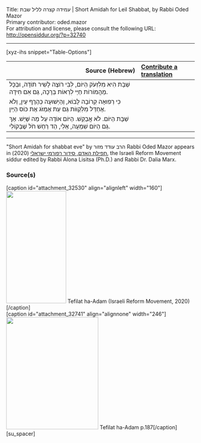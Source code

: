 <html>
<head></head>
<body>
Title: עמידה קצרה לליל שבת | Short Amidah for Leil Shabbat, by Rabbi Oded Mazor<br />
Primary contributor: oded.mazor<br />
For attribution and license, please consult the following URL: <a href="http://opensiddur.org/?p=32740">http://opensiddur.org/?p=32740</a>
<p />
<hr />

[xyz-ihs snippet="Table-Options"]<table style="margin-left: auto; margin-right: auto;" class="draggable">
<thead><tr><th id="x" style="text-align: right;">Source (Hebrew)</th><th style="text-align: left;"><a href="/translate/" target="_blank" rel="noopener">Contribute a translation</a></th></tr></thead>
<tbody>
<tr><td style="vertical-align:top;">
<div class="liturgy" lang="he">
שַׁבָּת הִיא מִלִּזְעֹק הַיּוֹם,
לִבִּי רוֹצֶה לָשִׁיר תּוֹדָה,
וּבְכָל מַהֲמוֹרוֹת חַיַּי
לִרְאוֹת בְּרָכָה, גַּם אִם חִידָה.
</span></div></td>
 
<td style="vertical-align:top;">
<div class="english" lang="en">

</div></td></tr>


<tr><td style="vertical-align:top;">
<div class="liturgy" lang="he">
כִּי רְפוּאָה קְרוֹבָה לָבוֹא,
וְהַיְּשׁוּעָה כְּהֶרֶף עַיִן,
וְלֹא אֶחְדַּל מִלְּקַוּוֹת
גַּם עֵת אֶמְזֹג אֶת כּוֹס הַיַּיִן.
</span></div></td>
 
<td style="vertical-align:top;">
<div class="english" lang="en">

</div></td></tr>


<tr><td style="vertical-align:top;">
<div class="liturgy" lang="he">
שַׁבָּת הַיּוֹם. לֹא אֲבַקֵּשׁ.
הַיּוֹם אוֹדֶה עַל מַה שֶּׁיֵּשׁ.
אַךְ גַּם הַיּוֹם שִׁמְעָה, אֵלִי,
הֵד רַחַשׁ חֹל שֶׁבְּקוֹלִי.
</div></td></tr>
</tbody></table>

<hr />

"Short Amidah for shabbat eve" by הרב עודד מזור Rabbi Oded Mazor appears in <a href="https://www.facebook.com/תפילת-האדם-סידור-רפורמי-ישראלי-101214578258569">תפילת האדם, סידור רפורמי ישראלי</a> (2020), the Israeli Reform Movement siddur edited by Rabbi Alona Lisitsa (Ph.D.) and Rabbi Dr. Dalia Marx.

<h3>Source(s)</h3>

<span style="float: right;">[caption id="attachment_32530" align="alignleft" width="160"]<a href="https://opensiddur.org/wp-content/uploads/2020/06/tefilat-ha-adam-Israeli-REform-Movement-2020.jpg" rel="lightbox"><img src="https://opensiddur.org/wp-content/uploads/2020/06/tefilat-ha-adam-Israeli-REform-Movement-2020-160x300.jpg" alt="" width="160" height="300" class="size-medium wp-image-32530" /></a> Tefilat ha-Adam (Israeli Reform Movement, 2020)[/caption]</span>  <span style="float: left;">[caption id="attachment_32741" align="alignnone" width="246"]<a href="https://opensiddur.org/wp-content/uploads/2020/07/Tefilat-ha-Adam-p.187.jpg" rel="lightbox"><img src="https://opensiddur.org/wp-content/uploads/2020/07/Tefilat-ha-Adam-p.187-246x300.jpg" alt="" width="246" height="300" class="size-medium wp-image-32741" /></a> Tefilat ha-Adam p.187[/caption]</span>[su_spacer]
</body>
</html>